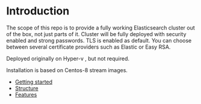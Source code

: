 Introduction
=========

The scope of this repo is to provide a fully working Elasticsearch cluster out of the box, not just parts of it. Cluster will be fully deployed with security enabled and strong passwords. TLS is enabled as default. You can choose between several certificate providers such as Elastic or Easy RSA.

Deployed originally on Hyper-v , but not required.

Installation is based on Centos-8 stream images.

- [Getting started](/docs/getting-started.md) 
- [Structure](/docs/structure.md) 
- [Features](/docs/features.md) 